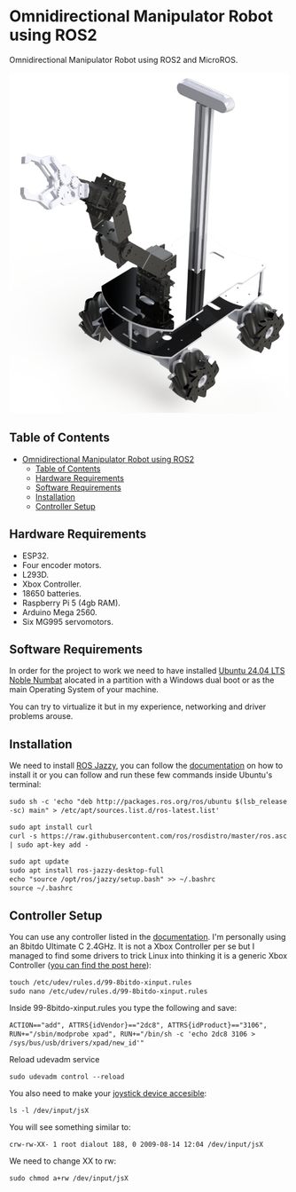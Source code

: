 # Omnidirectional Manipulator Robot using ROS2

Omnidirectional Manipulator Robot using ROS2 and MicroROS.

![Omnidirectional Manipulator](render.png)

## Table of Contents
- [Omnidirectional Manipulator Robot using ROS2](#omnidirectional-manipulator-robot-using-ros2)
  - [Table of Contents](#table-of-contents)
  - [Hardware Requirements](#hardware-requirements)
  - [Software Requirements](#software-requirements)
  - [Installation](#installation)
  - [Controller Setup](#controller-setup)

## Hardware Requirements
- ESP32.
- Four encoder motors.
- L293D.
- Xbox Controller.
- 18650 batteries.
- Raspberry Pi 5 (4gb RAM).
- Arduino Mega 2560.
- Six MG995 servomotors.

## Software Requirements
In order for the project to work we need to have installed [Ubuntu 24.04 LTS Noble Numbat](https://releases.ubuntu.com/noble/) alocated
in a partition with a Windows dual boot or as the main Operating System of your machine. 

You can try to virtualize it but in my experience, networking and driver problems arouse.

## Installation
We need to install [ROS Jazzy](https://wiki.ros.org/jazzy), you can follow the [documentation](https://wiki.ros.org/jazzy/Installation/Ubuntu) on how to install it or you can follow and run these few commands inside Ubuntu's terminal:

```shell
sudo sh -c 'echo "deb http://packages.ros.org/ros/ubuntu $(lsb_release -sc) main" > /etc/apt/sources.list.d/ros-latest.list'
```

```shell
sudo apt install curl
curl -s https://raw.githubusercontent.com/ros/rosdistro/master/ros.asc | sudo apt-key add -
```

```shell
sudo apt update
sudo apt install ros-jazzy-desktop-full
echo "source /opt/ros/jazzy/setup.bash" >> ~/.bashrc
source ~/.bashrc
```

## Controller Setup
You can use any controller listed in the [documentation](http://wiki.ros.org/joy). I'm personally
using an 8bitdo Ultimate C 2.4GHz. It is not a Xbox Controller per se but I managed to find some drivers to 
trick Linux into thinking it is a generic Xbox Controller ([you can find the post here](https://gist.github.com/ammuench/0dcf14faf4e3b000020992612a2711e2)):

```shell
touch /etc/udev/rules.d/99-8bitdo-xinput.rules
sudo nano /etc/udev/rules.d/99-8bitdo-xinput.rules
```
Inside 99-8bitdo-xinput.rules you type the following and save:
```shell
ACTION=="add", ATTRS{idVendor}=="2dc8", ATTRS{idProduct}=="3106", RUN+="/sbin/modprobe xpad", RUN+="/bin/sh -c 'echo 2dc8 3106 > /sys/bus/usb/drivers/xpad/new_id'"
```

Reload udevadm service
```shell
sudo udevadm control --reload
```

You also need to make your [joystick device accesible](http://wiki.ros.org/joy/Tutorials/ConfiguringALinuxJoystick):

```shell
ls -l /dev/input/jsX
```

You will see something similar to:
```shell
crw-rw-XX- 1 root dialout 188, 0 2009-08-14 12:04 /dev/input/jsX
```

We need to change XX to rw:
```shell
sudo chmod a+rw /dev/input/jsX
```
